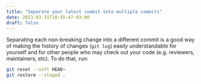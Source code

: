 ```yaml
---
title: "Separate your latest commit into multiple commits"
date: 2023-03-31T18:55:47-03:00
draft: false
---
```


Separating each non-breaking change into a different commit is a good way of
making the history of changes (`git log`) easily understandable for yourself
and for other people who may check out your code (e.g. reviewers, maintainers,
etc). To do that, run:

```bash
git reset --soft HEAD~
git restore --staged .
```
